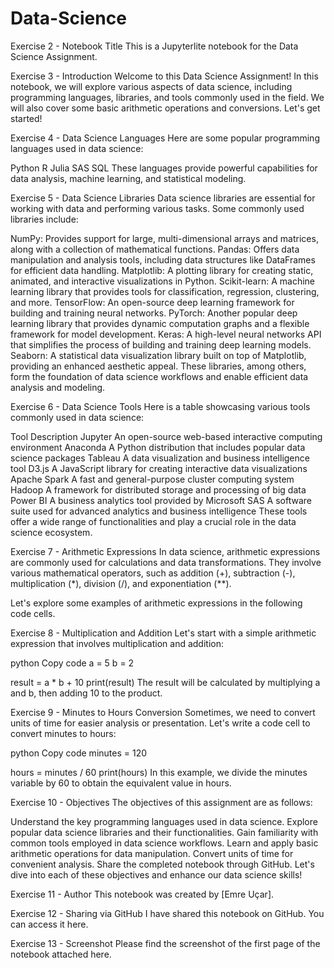 # Data-Science

Exercise 2 - Notebook Title
This is a Jupyterlite notebook for the Data Science Assignment.

Exercise 3 - Introduction
Welcome to this Data Science Assignment! In this notebook, we will explore various aspects of data science, including programming languages, libraries, and tools commonly used in the field. We will also cover some basic arithmetic operations and conversions. Let's get started!

Exercise 4 - Data Science Languages
Here are some popular programming languages used in data science:

Python
R
Julia
SAS
SQL
These languages provide powerful capabilities for data analysis, machine learning, and statistical modeling.

Exercise 5 - Data Science Libraries
Data science libraries are essential for working with data and performing various tasks. Some commonly used libraries include:

NumPy: Provides support for large, multi-dimensional arrays and matrices, along with a collection of mathematical functions.
Pandas: Offers data manipulation and analysis tools, including data structures like DataFrames for efficient data handling.
Matplotlib: A plotting library for creating static, animated, and interactive visualizations in Python.
Scikit-learn: A machine learning library that provides tools for classification, regression, clustering, and more.
TensorFlow: An open-source deep learning framework for building and training neural networks.
PyTorch: Another popular deep learning library that provides dynamic computation graphs and a flexible framework for model development.
Keras: A high-level neural networks API that simplifies the process of building and training deep learning models.
Seaborn: A statistical data visualization library built on top of Matplotlib, providing an enhanced aesthetic appeal.
These libraries, among others, form the foundation of data science workflows and enable efficient data analysis and modeling.

Exercise 6 - Data Science Tools
Here is a table showcasing various tools commonly used in data science:

Tool	Description
Jupyter	An open-source web-based interactive computing environment
Anaconda	A Python distribution that includes popular data science packages
Tableau	A data visualization and business intelligence tool
D3.js	A JavaScript library for creating interactive data visualizations
Apache Spark	A fast and general-purpose cluster computing system
Hadoop	A framework for distributed storage and processing of big data
Power BI	A business analytics tool provided by Microsoft
SAS	A software suite used for advanced analytics and business intelligence
These tools offer a wide range of functionalities and play a crucial role in the data science ecosystem.

Exercise 7 - Arithmetic Expressions
In data science, arithmetic expressions are commonly used for calculations and data transformations. They involve various mathematical operators, such as addition (+), subtraction (-), multiplication (*), division (/), and exponentiation (**).

Let's explore some examples of arithmetic expressions in the following code cells.

Exercise 8 - Multiplication and Addition
Let's start with a simple arithmetic expression that involves multiplication and addition:

python
Copy code
a = 5
b = 2

result = a * b + 10
print(result)
The result will be calculated by multiplying a and b, then adding 10 to the product.

Exercise 9 - Minutes to Hours Conversion
Sometimes, we need to convert units of time for easier analysis or presentation. Let's write a code cell to convert minutes to hours:

python
Copy code
minutes = 120

hours = minutes / 60
print(hours)
In this example, we divide the minutes variable by 60 to obtain the equivalent value in hours.

Exercise 10 - Objectives
The objectives of this assignment are as follows:

Understand the key programming languages used in data science.
Explore popular data science libraries and their functionalities.
Gain familiarity with common tools employed in data science workflows.
Learn and apply basic arithmetic operations for data manipulation.
Convert units of time for convenient analysis.
Share the completed notebook through GitHub.
Let's dive into each of these objectives and enhance our data science skills!

Exercise 11 - Author
This notebook was created by [Emre Uçar].

Exercise 12 - Sharing via GitHub
I have shared this notebook on GitHub. You can access it here.

Exercise 13 - Screenshot
Please find the screenshot of the first page of the notebook attached here.
